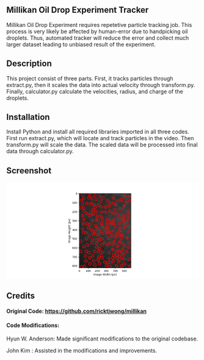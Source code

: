 ## Millikan Oil Drop Experiment Tracker
Millikan Oil Drop Experiment requires repetetive particle tracking job. This process is very likely be affected by human-error due to handpicking oil droplets. Thus, automated tracker will reduce the error and collect much larger dataset leading to unbiased result of the experiment.
## Description
This project consist of three parts. First, it tracks particles through extract.py, then it scales the data into actual velocity through transform.py. Finally, calculator.py calculate the velocities, radius, and charge of the droplets.
## Installation
Install Python and install all required libraries imported in all three codes. First run extract.py, which will locate and track particles in the video. Then transform.py will scale the data. The scaled data will be processed into final data through calculator.py.
## Screenshot
![Identified Particles](Identified_Particles_1.png)
## Credits
#### Original Code: https://github.com/ricktjwong/millikan
#### Code Modifications:
Hyun W. Anderson: Made significant modifications to the original codebase.

John Kim : Assisted in the modifications and improvements.
